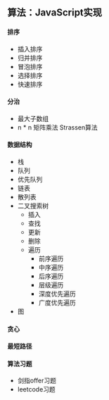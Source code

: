 ## 算法：JavaScript实现

#### 排序
- 插入排序
- 归并排序
- 冒泡排序
- 选择排序
- 快速排序

#### 分治
- 最大子数组
- n * n 矩阵乘法 Strassen算法

#### 数据结构
- 栈
- 队列
- 优先队列
- 链表
- 散列表
- 二叉搜索树
  - 插入
  - 查找
  - 更新
  - 删除
  - 遍历
    - 前序遍历
    - 中序遍历
    - 后序遍历
    - 层级遍历
    - 深度优先遍历
    - 广度优先遍历
- 图

#### 贪心

#### 最短路径

#### 算法习题
- 剑指offer习题
- leetcode习题
